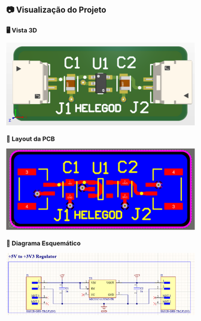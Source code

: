 ## 📷 Visualização do Projeto

### 🖥️ Vista 3D
![3D View](pictures/3d-view.png)

### 🔬 Layout da PCB
![PCB Layout](pictures/pcb.png)

### 📜 Diagrama Esquemático
![Schematic](pictures/schematic.png)
